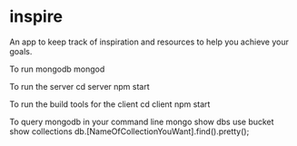 # inspire
An app to keep track of inspiration and resources to help you achieve your goals.

To run mongodb
mongod

To run the server
cd server
npm start

To run the build tools for the client
cd client
npm start

To query mongodb in your command line
mongo
show dbs
use bucket
show collections
db.[NameOfCollectionYouWant].find().pretty();
